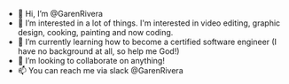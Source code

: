 - 👋 Hi, I’m @GarenRivera
- 👀 I’m interested in a lot of things. I'm interested in video editing, graphic design, cooking, painting and now coding.
- 🌱 I’m currently learning how to become a certified software engineer (I have no background at all, so help me God!)
- 💞️ I’m looking to collaborate on anything!
- 📫 You can reach me via slack @GarenRivera

<!---
GarenRivera/GarenRivera is a ✨ special ✨ repository because its `README.md` (this file) appears on your GitHub profile.
You can click the Preview link to take a look at your changes.
--->
